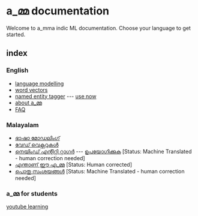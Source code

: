 # a_മ്മ documentation

Welcome to a_mma indic ML documentation. Choose your language to get started. 

## index

### English
* [language modelling]()
 * [word vectors]()
* [named entity tagger](https://github.com/a-mma/a-mma-documentation/blob/master/docs/01_named_entity_recognition/ner_en.md) --- [use now](https://amma-ner-frontend.herokuapp.com/)
* [about a_മ്മ](https://github.com/a-mma/a-mma-documentation/blob/master/docs/00_about/about_en.md)
* [FAQ](https://github.com/a-mma/a-mma-documentation/blob/master/docs/zz_FAQ/FAQ_en.md)


### Malayalam
* [ഭാഷാ മോഡലിംഗ്]()
 * [വേഡ് വെക്റ്ററുകൾ]()
* [നെയിംഡ് എന്റിറ്റി റ്റാഗര്‍](https://github.com/a-mma/a-mma-documentation/blob/master/docs/01_named_entity_recognition/ner_ml.md) --- [ഉപയോഗിക്കുക](https://amma-ner-frontend.herokuapp.com/)   [Status: Machine Translated - human correction needed]
* [എന്താണ് ഈ എ_മ്മ](https://github.com/a-mma/a-mma-documentation/blob/master/docs/00_about/about_ml.md)   [Status: Human corrected]
* [പൊതു സംശയങ്ങള്‍](https://github.com/a-mma/a-mma-documentation/blob/master/docs/zz_FAQ/FAQ_ml.md)   [Status: Machine Translated - human correction needed]

### a_മ്മ for students
[youtube learning](https://www.youtube.com/channel/UCUvH5zy18T4Q1NNDmwKeorQ)
